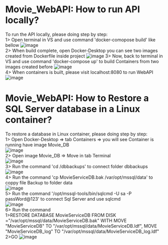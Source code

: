 # Movie_WebAPI: How to run API locally?
To run the API locally, please doing step by step:                                                                                 
1> Open terminal in VS and use command 'docker-comopose build' like bellow 
![image](https://user-images.githubusercontent.com/126745003/225191708-d44dd24d-c5c6-439e-aa8e-c71e86ae4127.png)                
2> When build complete, open Docker-Desktop you can see two images created from Dockerfile inside project
![image](https://user-images.githubusercontent.com/126745003/225192445-72ca49ae-aae7-4690-b482-184e89ff474b.png)
3> Now, back to terminal in VS and use command 'docker-compose up' to build Containers from two images created before
![image](https://user-images.githubusercontent.com/126745003/225192843-9a327147-bb2f-4793-a899-de00c501fab9.png)                
4> When containers is built, please visit localhost:8080 to run WebAPI
![image](https://user-images.githubusercontent.com/126745003/225193110-97068d13-2e30-4e58-af04-0074a30553c4.png)
# Movie_WebAPI: How to Restore a SQL Server database in a Linux container?
To restore a database in Linux container, please doing step by step:                          
1> Open Docker-Desktop => tab Containers => you will see Container is running have image Movie_DB              
![image](https://user-images.githubusercontent.com/126745003/225193722-53bf7244-7248-40c3-909d-4f7e245cec7d.png)           
2> Open image Movie_DB => Move in tab Terminal                                 
![image](https://user-images.githubusercontent.com/126745003/225193903-2afa262b-1916-4967-8e1a-7a978a814a72.png)          
3> Run the command 'cd /dbbackups' to connect folder dbbackups                
![image](https://user-images.githubusercontent.com/126745003/225194076-c4819d93-57b1-4457-a856-8b91023605de.png)                   
4> Run the command 'cp MovieServiceDB.bak /var/opt/mssql/data' to coppy file Backup to folder data                 
![image](https://user-images.githubusercontent.com/126745003/225194245-1d6ce8c5-87e5-402e-b1cb-f853cd7c49e2.png)               
5> Run the command '/opt/mssql-tools/bin/sqlcmd -U sa -P passWord@123' to connect Sql Server and use sqlcmd               
![image](https://user-images.githubusercontent.com/126745003/225194733-2b7ce3e8-4f6f-4bae-83ac-34b3f19bf941.png)                      
6> Run the command                                                                                                    
1>RESTORE DATABASE MovieServiceDB FROM DISK ="/var/opt/mssql/data/MovieServiceDB.bak" WITH MOVE "MovieServiceDB" TO "/var/opt/mssql/data/MovieServiceDB.ldf", MOVE "MovieServiceDB_log" TO "/var/opt/mssql/data/MovieServiceDB_log.ldf"
2>GO
![image](https://user-images.githubusercontent.com/126745003/225195072-48cbb00f-03ce-43af-a63a-0b8e95e48885.png)
 
